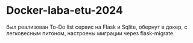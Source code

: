 # Docker-laba-etu-2024

был реализован To-Do list сервис на Flask и Sqlite, обернут в докер, с легковесным питоном, настроены миграции через flask-migrate.
